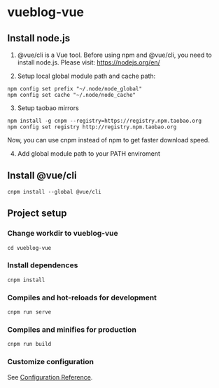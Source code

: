 # vueblog-vue

## Install node.js
1. @vue/cli is a Vue tool. Before using npm and @vue/cli, you need to install node.js. Please visit: https://nodejs.org/en/

2. Setup local global module path and cache path:
```
npm config set prefix "~/.node/node_global"
npm config set cache "~/.node/node_cache"
```
3. Setup taobao mirrors
```
npm install -g cnpm --registry=https://registry.npm.taobao.org
npm config set registry http://registry.npm.taobao.org
```
Now, you can use cnpm instead of npm to get faster download speed.

4. Add global module path to your PATH enviroment

## Install @vue/cli
```
cnpm install --global @vue/cli
```

## Project setup
### Change workdir to vueblog-vue
```
cd vueblog-vue
```
### Install dependences
```
cnpm install
```

### Compiles and hot-reloads for development
```
cnpm run serve
```

### Compiles and minifies for production
```
cnpm run build
```

### Customize configuration
See [Configuration Reference](https://cli.vuejs.org/config/).
